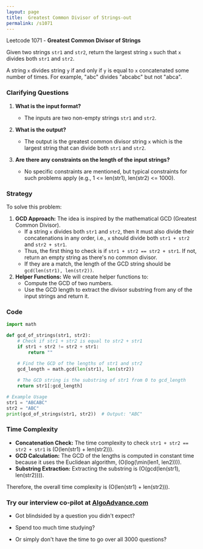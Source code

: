 ```yaml
---
layout: page
title:  Greatest Common Divisor of Strings-out
permalink: /s1071
---
```


Leetcode 1071 - **Greatest Common Divisor of Strings**

Given two strings `str1` and `str2`, return the largest string `x` such that `x` divides both `str1` and `str2`.

A string `x` divides string `y` if and only if `y` is equal to `x` concatenated some number of times. For example, "abc" divides "abcabc" but not "abca".

### Clarifying Questions
1. **What is the input format?**
   - The inputs are two non-empty strings `str1` and `str2`.

2. **What is the output?**
   - The output is the greatest common divisor string `x` which is the largest string that can divide both `str1` and `str2`.

3. **Are there any constraints on the length of the input strings?**
   - No specific constraints are mentioned, but typical constraints for such problems apply (e.g., 1 <= len(str1), len(str2) <= 1000).

### Strategy
To solve this problem:
1. **GCD Approach:** The idea is inspired by the mathematical GCD (Greatest Common Divisor).
   - If a string `x` divides both `str1` and `str2`, then it must also divide their concatenations in any order, i.e., `x` should divide both `str1 + str2` and `str2 + str1`.
   - Thus, the first thing to check is if `str1 + str2 == str2 + str1`. If not, return an empty string as there's no common divisor.
   - If they are a match, the length of the GCD string should be `gcd(len(str1), len(str2))`.
2. **Helper Functions:** We will create helper functions to:
   - Compute the GCD of two numbers.
   - Use the GCD length to extract the divisor substring from any of the input strings and return it.

### Code

```python
import math

def gcd_of_strings(str1, str2):
    # Check if str1 + str2 is equal to str2 + str1
    if str1 + str2 != str2 + str1:
        return ""

    # Find the GCD of the lengths of str1 and str2
    gcd_length = math.gcd(len(str1), len(str2))
    
    # The GCD string is the substring of str1 from 0 to gcd_length
    return str1[:gcd_length]

# Example Usage
str1 = "ABCABC"
str2 = "ABC"
print(gcd_of_strings(str1, str2))  # Output: "ABC"
```

### Time Complexity
- **Concatenation Check:** The time complexity to check `str1 + str2 == str2 + str1` is \(O(len(str1) + len(str2))\).
- **GCD Calculation:** The GCD of the lengths is computed in constant time because it uses the Euclidean algorithm, \(O(log(\min(len1, len2)))\).
- **Substring Extraction:** Extracting the substring is \(O(gcd(len(str1), len(str2)))\).

Therefore, the overall time complexity is \(O(len(str1) + len(str2))\).


### Try our interview co-pilot at [AlgoAdvance.com](https://algoAdvance.com)

- Got blindsided by a question you didn't expect?

- Spend too much time studying?

- Or simply don't have the time to go over all 3000 questions?

